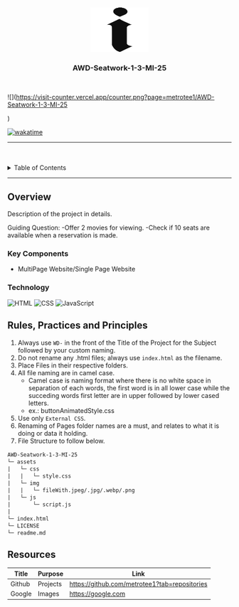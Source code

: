 <a name="readme-top">

<br/>

<br />
<div align="center">
  <a href="https://github.com/metrotee1/">
  <!-- TODO: If you want to add logo or banner you can add it here -->
    <img src="./assets/img/kllogo.png" alt="Nyebe" width="130" height="100">
  </a>
<!-- TODO: Change Title to the name of the title of your Project -->
  <h3 align="center">AWD-Seatwork-1-3-MI-25</h3>
</div>
<!-- TODO: Make a short description -->
<div align="center">
</div>

<br />

<!-- TODO: Change the zyx-0314 into your github username  -->
<!-- TODO: Change the WD-Template-Project into the same name of your folder -->
![](https://visit-counter.vercel.app/counter.png?page=metrotee1/AWD-Seatwork-1-3-MI-25

)

[![wakatime](https://wakatime.com/badge/user/018efa0c-7198-421a-8594-9f8c198a9e3e/project/b9cf7126-99c9-49c6-9d7e-c3cc5233c9ae.svg)](https://wakatime.com/badge/user/018efa0c-7198-421a-8594-9f8c198a9e3e/project/b9cf7126-99c9-49c6-9d7e-c3cc5233c9ae)

---

<br />
<br />

<!-- TODO: If you want to add more layers for your readme -->
<details>
  <summary>Table of Contents</summary>
  <ol>
    <li>
      <a href="#overview">Overview</a>
      <ol>
        <li>
          <a href="#key-components">Key Components</a>
        </li>
        <li>
          <a href="#technology">Technology</a>
        </li>
      </ol>
    </li>
    <li>
      <a href="#rule,-practices-and-principles">Rules, Practices and Principles</a>
    </li>
    <li>
      <a href="#resources">Resources</a>
    </li>
  </ol>
</details>

---

## Overview

<!-- TODO: To be changed -->
<!-- The following are just sample -->
Description of the project in details.

Guiding Question:
-Offer 2 movies for viewing.
-Check if 10 seats are available when a reservation is made.

### Key Components
<!-- TODO: List of Key Components -->
<!-- The following are just sample -->
- MultiPage Website/Single Page Website

### Technology
<!-- TODO: List of Technology Used -->
![HTML](https://img.shields.io/badge/HTML-E34F26?style=for-the-badge&logo=html5&logoColor=white)
![CSS](https://img.shields.io/badge/CSS-1572B6?style=for-the-badge&logo=css3&logoColor=white)
![JavaScript](https://img.shields.io/badge/JavaScript-F7DF1E?style=for-the-badge&logo=javascript&logoColor=white)

## Rules, Practices and Principles
1. Always use `WD-` in the front of the Title of the Project for the Subject followed by your custom naming.
2. Do not rename any .html files; always use `index.html` as the filename.
3. Place Files in their respective folders.
4. All file naming are in camel case.
   - Camel case is naming format where there is no white space in separation of each words, the first word is in all lower case while the succeding words first letter are in upper followed by lower cased letters.
   - ex.: buttonAnimatedStyle.css
5. Use only `External CSS`.
6. Renaming of Pages folder names are a must, and relates to what it is doing or data it holding.
7. File Structure to follow below.

```
AWD-Seatwork-1-3-MI-25
└─ assets
|   └─ css
|   |   └─ style.css
|   └─ img
|   |   └─ fileWith.jpeg/.jpg/.webp/.png
|   └─ js
|       └─ script.js
|
└─ index.html
└─ LICENSE
└─ readme.md
```

## Resources

<!-- TODO: Add References -->
| Title | Purpose | Link |
|-|-|-|
| Github | Projects | https://github.com/metrotee1?tab=repositories |
| Google | Images | https://google.com |